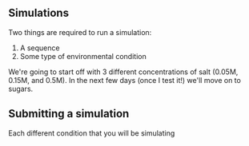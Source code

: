 ## Simulations

Two things are required to run a simulation: 
1. A sequence
2. Some type of environmental condition

We're going to start off with 3 different concentrations of salt (0.05M, 0.15M, and 0.5M). In the next few days (once I test it!) we'll move on to sugars. 

## Submitting a simulation 

Each different condition that you will be simulating 
